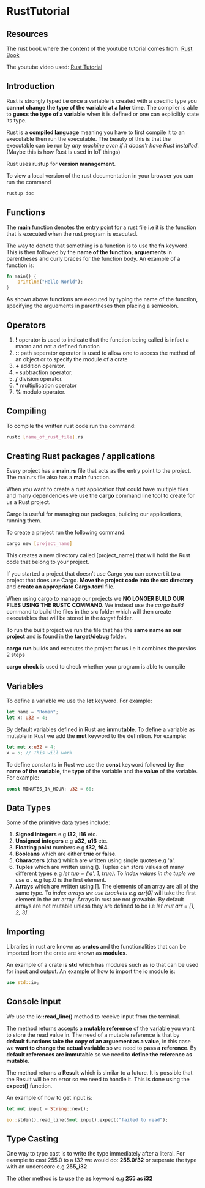 # RustTutorial

## Resources

The rust book where the content of the youtube tutorial comes from: [Rust Book](https://doc.rust-lang.org/book/)

The youtube video used: [Rust Tutorial](https://www.youtube.com/watch?v=T_KrYLW4jw8&list=PLzMcBGfZo4-nyLTlSRBvo0zjSnCnqjHYQ)

## Introduction

Rust is strongly typed i.e once a variable is created with a specific type you **cannot change the type of the variable at a later time**. The compiler is able to **guess the type of a variable** when it is defined or one can expliciltly state its type.

Rust is a **compiled language** meaning you have to first compile it to an executable then run the executable. The beauty of this is that the executable can be run by *any machine even if it doesn't have Rust installed*. (Maybe this is how Rust is used in IoT things)

Rust uses rustup for **version management**.

To view a local version of the rust documentation in your browser you can run the command

```bash
rustup doc
```

## Functions

The **main** function denotes the entry point for a rust file i.e it is the function that is executed when the rust program is executed.

The way to denote that something is a function is to use the **fn** keyword. This is then followed by the **name of the function**, **arguements** in parentheses and curly braces for the function body. An example of a function is:

```rust
fn main() {
    println!("Hello World");
}
```

As shown above functions are executed by typing the name of the function, specifying the arguements in parentheses then placing a semicolon.

## Operators

1. **!** operator is used to indicate that the function being called is infact a macro and not a defined function
1. **::** path seperator operator is used to allow one to access the method of an object or to specify the module of a crate
1. **+** addition operator.
1. **-** subtraction operator.
1. **/** division operator.
1. __*__ multiplication operator
1. **%** modulo operator.

## Compiling

To compile the written rust code run the command:

```bash
rustc [name_of_rust_file].rs
```

## Creating Rust packages / applications

Every project has a **main.rs** file that acts as the entry point to the project. The main.rs file also has a **main** function.

When you want to create a rust application that could have multiple files and many dependencies we use the **cargo** command line tool to create for us a Rust project.

Cargo is useful for managing our packages, building our applications, running them.

To create a project run the following command:

```bash
cargo new [project_name]
```

This creates a new directory called [project_name] that will hold the Rust code that belong to your project.

If you started a project that doesn’t use Cargo you can convert it to a project that does use Cargo. **Move the project code into the src directory** and **create an appropriate Cargo.toml** file.

When using cargo to manage our projects we **NO LONGER BUILD OUR FILES USING THE RUSTC COMMAND**. We instead use the *cargo build* command to build the files in the src folder which will then create executables that will be stored in the *target* folder.

To run the built project we run the file that has the **same name as our project** and is found in the **target/debug** folder.

**cargo run** builds and executes the project for us i.e it combines the previos 2 steps

**cargo check** is used to check whether your program is able to compile

## Variables

To define a variable we use the **let** keyword. For example:

```rust
let name = "Roman";
let x: u32 = 4;
```

By default variables defined in Rust are **immutable**. To define a variable as mutable in Rust we add the **mut** keyword to the definition. For example:

```rust
let mut x:u32 = 4;
x = 5; // This will work
```

To define constants in Rust we use the **const** keyword followed by the **name of the variable**, the **type** of the variable and the **value** of the variable. For example:

```rust
const MINUTES_IN_HOUR: u32 = 60;
```

## Data Types

Some of the primitive data types include:

1. **Signed integers** e.g **i32**, **i16** etc.
1. **Unsigned integers** e.g **u32**, **u16** etc.
1. **Floating point** numbers e.g **f32**, **f64**.
1. **Booleans** which are either **true** or **false**.
1. **Characters** (char) which are written using single quotes e.g 'a'.
1. **Tuples** which are written using (). Tuples can store values of many different types e.g *let tup = ('a', 1, true)*. To *index values in the tuple we use a .* e.g tup.0 is the first element.
1. **Arrays** which are written using []. The elements of an array are all of the same type. To *index arrays we use brackets e.g arr[0]* will take the first element in the arr array. Arrays in rust are not growable. By default arrays are not mutable unless they are defined to be i.e *let mut arr = [1, 2, 3]*.

## Importing

Libraries in rust are known as **crates** and the functionalities that can be imported from the crate are known as **modules**.

An example of a crate is **std** which has modules such as **io** that can be used for input and output. An example of how to import the io module is:

```rust
use std::io;
```

## Console Input

We use the **io::read_line()** method to receive input from the terminal.

The method returns accepts a **mutable reference** of the variable you want to store the read value in. The need of a mutable reference is that by **default functions take the copy of an arguement as a value**, in this case we **want to change the actual variable** so we need to **pass a reference**. By **default references are immutable** so we need to **define the reference as mutable**.

The method returns a **Result** which is similar to a future. It is possible that the Result will be an error so we need to handle it. This is done using the **expect()** function.

An example of how to get input is:

```rust
let mut input = String::new();

io::stdin().read_line(&mut input).expect("failed to read");
```

## Type Casting

One way to type cast is to write the type immediately after a literal. For example to cast 255.0 to a f32 we would do: **255.0f32** or seperate the type with an underscore e.g **255_i32**

The other method is to use the **as** keyword e.g **255 as i32**
